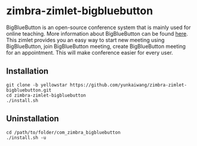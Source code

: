 # zimbra-zimlet-bigbluebutton

BigBlueButton is an open-source conference system that is mainly used for online teaching. More information about BigBlueButton can be found [here](https://bigbluebutton.org/ "BigBlueButton").  
This zimlet provides you an easy way to start new meeting using BigBlueButton, join BigBlueButton meeting, create BigBlueButton meeting for an appointment. This will make conference easier for every user.

## Installation
```
git clone -b yellowstar https://github.com/yunkaiwang/zimbra-zimlet-bigbluebutton.git
cd zimbra-zimlet-bigbluebutton 
./install.sh  
```
## Uninstallation
```
cd /path/to/folder/com_zimbra_bigbluebutton
./install.sh -u
```
